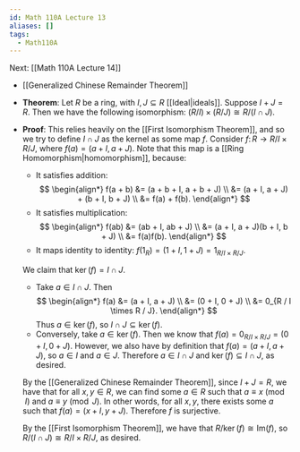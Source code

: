 ```yaml
---
id: Math 110A Lecture 13
aliases: []
tags:
  - Math110A
---
```


Next: [[Math 110A Lecture 14]]

- [[Generalized Chinese Remainder Theorem]]
- **Theorem**: Let $R$ be a ring, with $I, J\subseteq R$ [[Ideal|ideals]].
  Suppose $I + J = R$. Then we have the following isomorphism:
  $(R / I)\times (R / J)\cong R / (I\cap J)$.
- **Proof**: This relies heavily on the [[First Isomorphism Theorem]], and so we
  try to define $I\cap J$ as the kernel as some map $f$. Consider
  $f\colon R\to R / I \times R / J$, where $f(a) = (a + I, a + J)$. Note that
  this map is a [[Ring Homomorphism|homomorphism]], because:

  - It satisfies addition:
    $$
    \begin{align*}
      f(a + b) &= (a + b + I, a + b + J) \\
      &= (a + I, a + J) + (b + I, b + J) \\
      &= f(a) + f(b).
    \end{align*}
    $$
  - It satisfies multiplication:
    $$
    \begin{align*}
      f(ab) &= (ab + I, ab + J) \\
      &= (a + I, a + J)(b + I, b + J) \\
      &= f(a)f(b).
    \end{align*}
    $$
  - It maps identity to identity:
    $f(1_{R}) = (1 + I, 1 + J) = 1_{R / I \times R / J}$.

  We claim that $\ker(f) = I\cap J$.

  - Take $a\in I\cap J$. Then
    $$
    \begin{align*}
      f(a) &= (a + I, a + J) \\
      &= (0 + I, 0 + J) \\
      &= 0_{R / I \times R / J}.
    \end{align*}
    $$
    Thus $a\in \ker(f)$, so $I\cap J\subseteq \ker(f)$.
  - Conversely, take $a\in\ker(f)$. Then we know that
    $f(a) = 0_{R / I \times R / J} = (0 + I, 0 + J)$. However, we also have by
    definition that $f(a) = (a + I, a + J)$, so $a\in I$ and $a\in J$. Therefore
    $a\in I\cap J$ and $\ker(f)\subseteq I\cap J$, as desired.

  By the [[Generalized Chinese Remainder Theorem]], since $I + J = R$, we have
  that for all $x, y\in R$, we can find some $a\in R$ such that
  $a\equiv x\pmod I$ and $a\equiv y\pmod J$. In other words, for all $x, y$,
  there exists some $a$ such that $f(a) = (x + I, y + J)$. Therefore $f$ is
  surjective.

  By the [[First Isomorphism Theorem]], we have that
  $R / \ker(f)\cong \mathrm{Im}(f)$, so $R / (I\cap J)\cong R / I \times R / J$,
  as desired.
